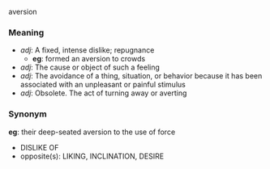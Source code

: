 aversion
### Meaning
+ _adj_: A fixed, intense dislike; repugnance
    + __eg__: formed an aversion to crowds
+ _adj_: The cause or object of such a feeling
+ _adj_: The avoidance of a thing, situation, or behavior because it has been associated with an unpleasant or painful stimulus
+ _adj_: Obsolete. The act of turning away or averting

### Synonym

__eg__: their deep-seated aversion to the use of force

+ DISLIKE OF
+ opposite(s): LIKING, INCLINATION, DESIRE


